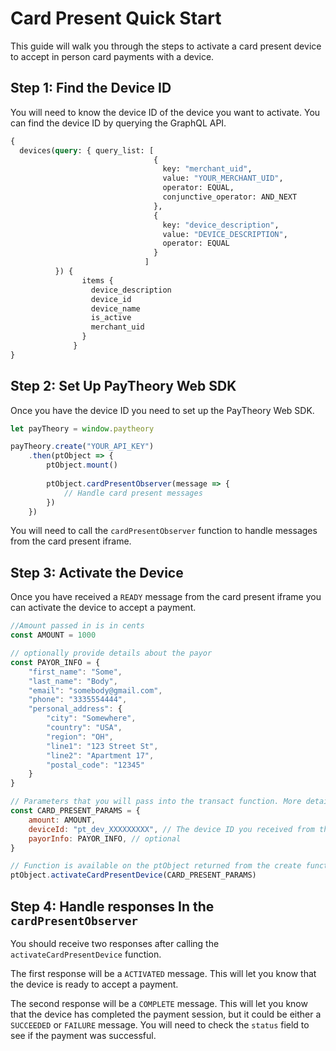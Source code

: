 # Card Present Quick Start

This guide will walk you through the steps to activate a card present device to accept in person card payments with a device.

## Step 1: Find the Device ID

You will need to know the device ID of the device you want to activate. You can find the device ID by querying the GraphQL API.

```graphql
{
  devices(query: { query_list: [
                                {
                                  key: "merchant_uid",
                                  value: "YOUR_MERCHANT_UID",
                                  operator: EQUAL,
                                  conjunctive_operator: AND_NEXT
                                },
                                {
                                  key: "device_description",
                                  value: "DEVICE_DESCRIPTION",
                                  operator: EQUAL
                                }
                              ]
          }) {
                items {
                  device_description
                  device_id
                  device_name
                  is_active
                  merchant_uid
                }
              }
}
```

## Step 2: Set Up PayTheory Web SDK

Once you have the device ID you need to set up the PayTheory Web SDK.

```javascript
let payTheory = window.paytheory

payTheory.create("YOUR_API_KEY")
    .then(ptObject => {
        ptObject.mount()
      
        ptObject.cardPresentObserver(message => {
            // Handle card present messages
        })
    })
```

You will need to call the `cardPresentObserver` function to handle messages from the card present iframe.

## Step 3: Activate the Device

Once you have received a `READY` message from the card present iframe you can activate the device to accept a payment.

```javascript
//Amount passed in is in cents
const AMOUNT = 1000

// optionally provide details about the payor
const PAYOR_INFO = {
    "first_name": "Some",
    "last_name": "Body",
    "email": "somebody@gmail.com",
    "phone": "3335554444",
    "personal_address": {
        "city": "Somewhere",
        "country": "USA",
        "region": "OH",
        "line1": "123 Street St",
        "line2": "Apartment 17",
        "postal_code": "12345"
    }
}

// Parameters that you will pass into the transact function. More details below.
const CARD_PRESENT_PARAMS = {
    amount: AMOUNT,
    deviceId: "pt_dev_XXXXXXXXX", // The device ID you received from the GraphQL query in Step 1
    payorInfo: PAYOR_INFO, // optional
}

// Function is available on the ptObject returned from the create function in Step 2
ptObject.activateCardPresentDevice(CARD_PRESENT_PARAMS)
```

## Step 4: Handle responses In the `cardPresentObserver`

You should receive two responses after calling the `activateCardPresentDevice` function.  

The first response will be a `ACTIVATED` message. This will let you know that the device is ready to accept a payment.

The second response will be a `COMPLETE` message. This will let you know that the device has completed the payment session, but it could be either a `SUCCEEDED` or `FAILURE` message. You will need to check the `status` field to see if the payment was successful.



